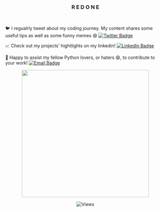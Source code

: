 <h3 align="center">R E D O N E</h3>
<br>

<!-- Twitter -->
🐦 I regualrly tweet about my coding journey. My content shares some useful tips as well as some funny memes 😄 [![Twitter Badge](https://img.shields.io/badge/-Twitter-blue?style=flat-square&logo=Twitter&logoColor=white)][twitter]

<!-- LinkedIn -->
📈 Check out my projects' hightlights on my linkedin! [![Linkedin Badge](https://img.shields.io/badge/-LinkedIn-blue?style=flat-square&logo=Linkedin&logoColor=white)][linkedin]

<!-- Email -->
📩 Happy to assist my fellow Python lovers, or haters 😄, to contribute to your work! [![Email Badge](https://img.shields.io/badge/-Email-d14836?style=flat-square&logo=Gmail&logoColor=white)][send_mail]

<div align="center">
<img src = "https://github-readme-streak-stats.herokuapp.com?user=redelka00&theme=github-dark&hide_border=true&date_format=M%20j%5B%2C%20Y%5D" width = 400>

![Views](https://komarev.com/ghpvc/?username=red-elka&color=green)

<br />
<br />

[twitter]: https://www.twitter.com/redelkaoo
[linkedin]: https://www.linkedin.com/in/redouane-elkaboussi/
[send_mail]: mailto:elkaboussi@pm.me
